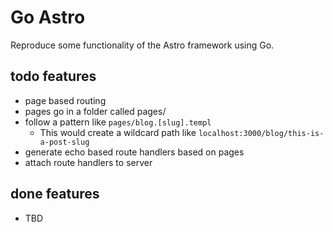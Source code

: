 # Go Astro

Reproduce some functionality of the Astro framework using Go.

## todo features
 - page based routing
  - pages go in a folder called pages/
  - follow a pattern like `pages/blog.[slug].templ`
    - This would create a wildcard path like `localhost:3000/blog/this-is-a-post-slug`
  - generate echo based route handlers based on pages
  - attach route handlers to server

## done features
 - TBD